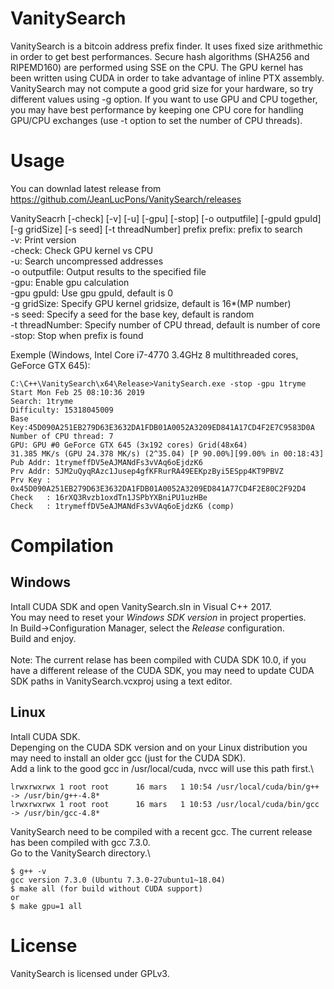 # VanitySearch

VanitySearch is a bitcoin address prefix finder. It uses fixed size arithmethic in order to get best performances. 
Secure hash algorithms (SHA256 and RIPEMD160) are performed using SSE on the CPU. The GPU kernel has been written using
CUDA in order to take advantage of inline PTX assembly. VanitySearch may not compute a good grid size for your hardware, so try different values using -g option. If you want to use GPU and CPU together, you may have best performance by keeping one CPU core for handling GPU/CPU exchanges (use -t option to set the number of CPU threads).

# Usage

You can downlad latest release from https://github.com/JeanLucPons/VanitySearch/releases

VanitySeacrh [-check] [-v] [-u] [-gpu] [-stop] [-o outputfile] [-gpuId gpuId] [-g gridSize] [-s seed] [-t threadNumber] prefix
  prefix: prefix to search\
  -v: Print version\
  -check: Check GPU kernel vs CPU\
  -u: Search uncompressed addresses\
  -o outputfile: Output results to the specified file\
  -gpu: Enable gpu calculation\
  -gpu gpuId: Use gpu gpuId, default is 0\
  -g gridSize: Specify GPU kernel gridsize, default is 16*(MP number)\
  -s seed: Specify a seed for the base key, default is random\
  -t threadNumber: Specify number of CPU thread, default is number of core\
  -stop: Stop when prefix is found
  
  Exemple (Windows, Intel Core i7-4770 3.4GHz 8 multithreaded cores, GeForce GTX 645):
  ```
  C:\C++\VanitySearch\x64\Release>VanitySearch.exe -stop -gpu 1tryme
  Start Mon Feb 25 08:10:36 2019
  Search: 1tryme
  Difficulty: 15318045009
  Base Key:45D090A251EB279D63E3632DA1FDB01A0052A3209ED841A17CD4F2E7C9583D0A
  Number of CPU thread: 7
  GPU: GPU #0 GeForce GTX 645 (3x192 cores) Grid(48x64)
  31.385 MK/s (GPU 24.378 MK/s) (2^35.04) [P 90.00%][99.00% in 00:18:43]
  Pub Addr: 1trymeffDV5eAJMANdFs3vVAq6oEjdzK6
  Prv Addr: 5JM2uQyqRAzc1Jusep4gfKFRurRA49EEKpzByi5ESpp4KT9PBVZ
  Prv Key : 0x45D090A251EB279D63E3632DA1FDB01A0052A3209ED841A77CD4F2E80C2F92D4
  Check   : 16rXQ3Rvzb1oxdTn1JSPbYXBniPU1uzHBe
  Check   : 1trymeffDV5eAJMANdFs3vVAq6oEjdzK6 (comp)
  ```

# Compilation

## Windows

Intall CUDA SDK and open VanitySearch.sln in Visual C++ 2017.\
You may need to reset your *Windows SDK version* in project properties.\
In Build->Configuration Manager, select the *Release* configuration.\
Build and enjoy.\
\
Note: The current relase has been compiled with CUDA SDK 10.0, if you have a different release of the CUDA SDK, you may need to update CUDA SDK paths in VanitySearch.vcxproj using a text editor.

## Linux

Intall CUDA SDK.\
Depenging on the CUDA SDK version and on your Linux distribution you may need to install an older gcc (just for the CUDA SDK).\
Add a link to the good gcc in /usr/local/cuda, nvcc will use this path first.\

```
lrwxrwxrwx 1 root root      16 mars   1 10:54 /usr/local/cuda/bin/g++ -> /usr/bin/g++-4.8*
lrwxrwxrwx 1 root root      16 mars   1 10:53 /usr/local/cuda/bin/gcc -> /usr/bin/gcc-4.8*
```

VanitySearch need to be compiled with a recent gcc. The current release has been compiled with gcc 7.3.0.\
Go to the VanitySearch directory.\

```
$ g++ -v
gcc version 7.3.0 (Ubuntu 7.3.0-27ubuntu1~18.04)
$ make all (for build without CUDA support)
or
$ make gpu=1 all
```

# License

VanitySearch is licensed under GPLv3.

